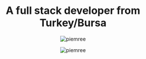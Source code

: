 
<h1 align="center">A full stack developer from Turkey/Bursa</h3>

<p align="center"><img align="center" src="https://github-readme-streak-stats.herokuapp.com/?user=piemree&theme=default" alt="piemree" /></p>

<p align="center"><img align="center" src="https://github-readme-stats.vercel.app/api/top-langs?username=piemree&show_icons=true&locale=en&layout=compact" alt="piemree" /></p>





